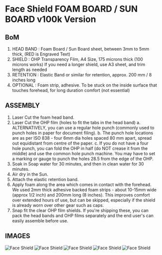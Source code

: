 # Face Shield FOAM BOARD / SUN BOARD v100k Version #

## BoM ##

1. HEAD BAND : Foam Board / Sun Board sheet, between 3mm to 5mm thick, (RED is Engraved Text)
2. SHIELD : OHP Transparency Film, A4 Size, 175 microns thick (100 microns works)
    If you need a longer shield, use A3 sheet, and trim length as needed
3. RETENTION : Elastic Band or similar for retention, approx. 200 mm / 8 inches long
4. OPTIONAL : Foam strip, adhesive. To be stuck on the inside surface that touches forehead, for long duration comfort (not essential)


## ASSEMBLY ##

1. Laser Cut the foam head band.
2. Laser Cut the OHP film (holes to fit the tabs in the head band)
	a. ALTERNATIVELY, you can use a regular hole punch (commonly used to punch holes in paper for document filing).
	b. The punch hole locations are as per ISO 838 - four 6mm dia holes spaced 80 mm apart, spread out equidistant from centre of the paper.
	c. If you do not have a four hole punch, you can fold the OHP in half (do NOT crease it from the middle) and use the common hole punch machine. You may have to set a marking or gauge to punch the holes 28.5 from the edge of the OHP.
3. Soak in Soap water for 30 minutes, and then in clean water for 30 minutes.
4. Air dry in the Sun.
5. Attach the elastic retention band.
6. Apply foam along the area which comes in contact with the forehead. We used 2mm thick adhesive backed foam strips - about 10-15mm wide (approx 1/2 inch) and 200mm long (8 inches). This improves comfort over extended hours of use, but can be skipped, especially if the shield is already worn over other gear such as caps.
7. Snap fit the clear OHP film shields. If you're shipping these, you can pack the head bands and OHP films separately and the end user's can easily assemble before use.

## IMAGES ##

![Face Shield](/images/M-19_v100k_01.png)
![Face Shield](/images/M-19_v100k_02.png)
![Face Shield](/images/M-19_v100k_03.png)
![Face Shield](/images/M-19_v100k_04.png)
![Face Shield](/images/M-19_v100k_05.png)
